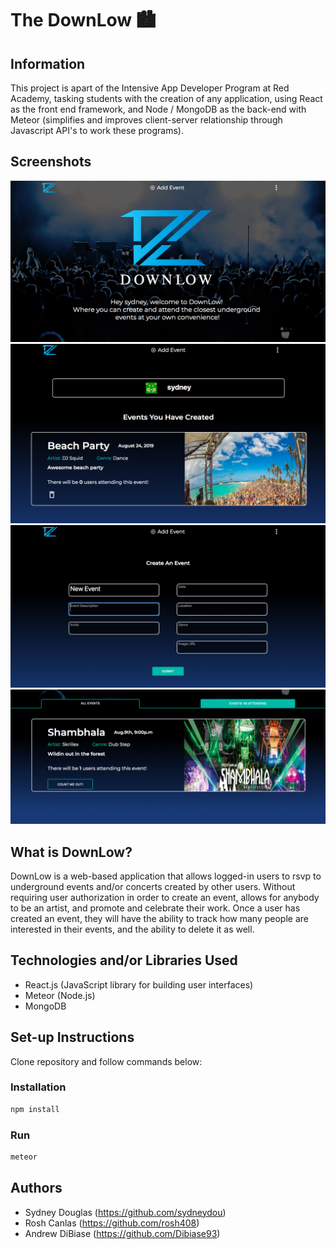 # The DownLow 🏙

## Information

This project is apart of the Intensive App Developer Program at Red Academy, tasking students with the creation of any application, using React as the front end framework, and Node / MongoDB as the back-end with Meteor (simplifies and improves client-server relationship through Javascript API's to work these programs).

## Screenshots

![alt text](public/assets/home.png)
![alt text](public/assets/profile.png)
![alt text](public/assets/create.png)
![alt text](public/assets/events.png)

## What is DownLow?

DownLow is a web-based application that allows logged-in users to rsvp to underground events and/or concerts created by other users. Without requiring user authorization in order to create an event, allows for anybody to be an artist, and promote and celebrate their work. Once a user has created an event, they will have the ability to track how many people are interested in their events, and the ability to delete it as well.

## Technologies and/or Libraries Used

- React.js (JavaScript library for building user interfaces)
- Meteor (Node.js)
- MongoDB

## Set-up Instructions

Clone repository and follow commands below:

### Installation

```bash
npm install
```

### Run

```bash
meteor
```

## Authors

- Sydney Douglas (https://github.com/sydneydou)
- Rosh Canlas (https://github.com/rosh408)
- Andrew DiBiase (https://github.com/Dibiase93)
